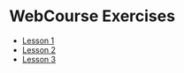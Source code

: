 # WebCourse Exercises
- [Lesson 1](./Lesson1.md)
- [Lesson 2](./Lesson2.md)
- [Lesson 3](./Lesson3.md)
